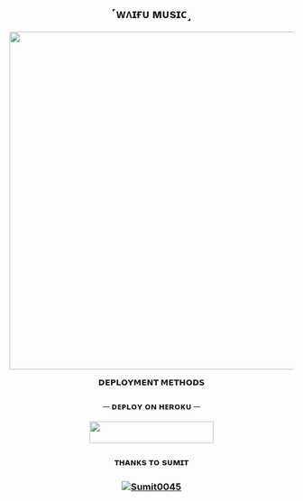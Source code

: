 <h2 align="center">
     ˹ᴡᴧɪғᴜ ᴍᴜsɪᴄ˼ </h2>
<p align="center"><img src="https://telegra.ph/file/55ea468498cfb7881c28b.jpg" width="600"></a></p>
<p align="center">


<p align="center">
<b>𝗗𝗘𝗣𝗟𝗢𝗬𝗠𝗘𝗡𝗧 𝗠𝗘𝗧𝗛𝗢𝗗𝗦</b>
</p>

<h3 align="center">
    ─ ᴅᴇᴩʟᴏʏ ᴏɴ ʜᴇʀᴏᴋᴜ ─
</h3>

<p align="center"><a href="https://dashboard.heroku.com/new?template=https://github.com/ChampuXD/WaifuMusic"> <img src="https://img.shields.io/badge/Deploy%20On%20Heroku-black?style=for-the-badge&logo=heroku" width="220" height="38.45"/></a></p>


<h3 align="center">ᴛʜᴀɴᴋs ᴛᴏ sᴜᴍɪᴛ
<h3 align="center">
<a href="https://github.com/Sumit0045"> <img src="https://img.shields.io/badge/Sumit0045-black?style=for-the-badge&logo=github" alt="Sumit0045" /> </a> </h3>
